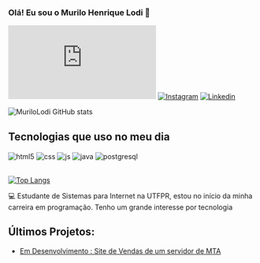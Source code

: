 ### Olá! Eu sou o Murilo Henrique Lodi 👋

[![Portfólio](https://img.shields.io/website?label=Portfólio&style=for-the-badge&url=https://sujeitoprogramador.com)](murilolodi.github.io/PORTFOLIO/)
[![Instagram](https://img.shields.io/badge/Instagram-E4405F?style=for-the-badge&logo=instagram&logoColor=white)](https://www.instagram.com/murilorkk/)
[![Linkedin](https://img.shields.io/badge/LinkedIn-0077B5?style=for-the-badge&logo=linkedin&logoColor=white)](www.linkedin.com/in/murilo-henrique-lodi-0040a1268)

![MuriloLodi GitHub stats](https://github-readme-stats.vercel.app/api?username=MuriloLodi&show_icons=true&theme=dracula)

## Tecnologias que uso no meu dia

<div style="display: inline_block">
  <img align="center" alt="html5" src="https://img.shields.io/badge/HTML5-E34F26?style=for-the-badge&logo=html5&logoColor=white" />
  <img align="center" alt="css" src="https://img.shields.io/badge/CSS3-1572B6?style=for-the-badge&logo=css3&logoColor=white" />
  <img align="center" alt="js" src="https://img.shields.io/badge/JavaScript-F7DF1E?style=for-the-badge&logo=javascript&logoColor=black" />
  <img align="center" alt="java" src="https://img.shields.io/badge/Java-ED8B00?style=for-the-badge&logo=openjdk&logoColor=white" />
  <img align="center" alt="postgresql" src="https://img.shields.io/badge/PostgreSQL-316192?style=for-the-badge&logo=postgresql&logoColor=white" />
</div><br/>

[![Top Langs](https://github-readme-stats.vercel.app/api/top-langs/?username=MuriloLodi)](https://github.com/anuraghazra/github-readme-stats)

💻 Estudante de Sistemas para Internet na UTFPR, estou no início da minha carreira em programação. Tenho um grande interesse por tecnologia

## Últimos Projetos:

- [Em Desenvolvimento : Site de Vendas de um servidor de MTA](https://murilolodi.github.io/Site-MTA/)<br/>
